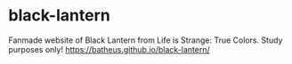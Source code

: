 # black-lantern
Fanmade website of Black Lantern from Life is Strange: True Colors. Study purposes only!
https://batheus.github.io/black-lantern/
